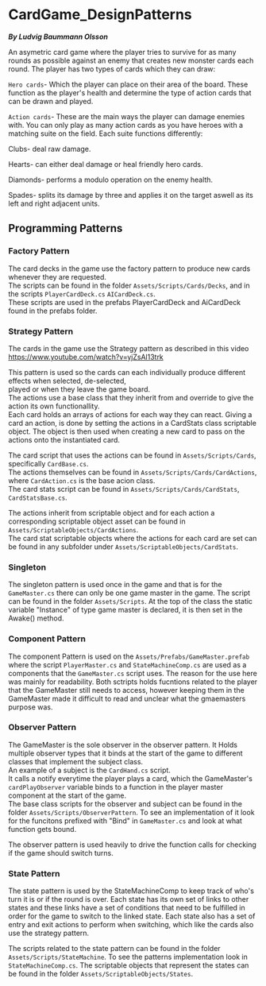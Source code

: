 # CardGame_DesignPatterns
***By Ludvig Baummann Olsson***

An asymetric card game where the player tries to survive for as many rounds as possible against an enemy that creates new monster cards each round.
The player has two types of cards which they can draw:

`Hero cards`- Which the player can place on their area of the board. These function as the player's health and determine the type of action cards that can be drawn and played.

`Action cards`- These are the main ways the player can damage enemies with. You can only play as many action cards as you have heroes with a matching suite on the field. Each suite functions differently:

Clubs- deal raw damage.

Hearts- can either deal damage or heal friendly hero cards.

Diamonds- performs a modulo operation on the enemy health.

Spades- splits its damage by three and applies it on the target aswell as its left and right adjacent units.

## Programming Patterns

### Factory Pattern
The card decks in the game use the factory pattern to produce new cards whenever they are requested.\
The scripts can be found in the folder `Assets/Scripts/Cards/Decks`,
and in the scripts `PlayerCardDeck.cs` `AICardDeck.cs`.\
These scripts are used in the prefabs PlayerCardDeck and AiCardDeck found in the prefabs folder. 

### Strategy Pattern
The cards in the game use the Strategy pattern as described in this video\
https://www.youtube.com/watch?v=yjZsAl13trk

This pattern is used so the cards can each individually produce different effects when selected, de-selected,\
played or when they leave the game board.\
The actions use a base class that they inherit from and override to give the action its own functionallity.\
Each card holds an arrays of actions for each way they can react.
Giving a card an action, is done by setting the actions in a CardStats class scriptable object.
The object is then used when creating a new card to pass on the actions onto the instantiated card.

The card script that uses the actions can be found in `Assets/Scripts/Cards`, specifically `CardBase.cs`.\
The actions themselves can be found in `Assets/Scripts/Cards/CardActions`, where `CardAction.cs` is the base acion class.\
The card stats script can be found in `Assets/Scripts/Cards/CardStats`, `CardStatsBase.cs`.

The actions inherit from scriptable object and for each action a corresponding scriptable object asset can be found in `Assets/ScriptableObjects/CardActions`.\
The card stat scriptable objects where the actions for each card are set can be found in any subfolder under `Assets/ScriptableObjects/CardStats`.

### Singleton
The singleton pattern is used once in the game and that is for the `GameMaster.cs` there can only be one game master in the game.
The script can be found in the folder `Assets/Scripts`. At the top of the class the static variable "Instance" of type game master is declared, it is then set in the Awake() method.

### Component Pattern
The component Pattern is used on the `Assets/Prefabs/GameMaster.prefab` where the script `PlayerMaster.cs` and `StateMachineComp.cs` are used as a components that the `GameMaster.cs` script uses.
The reason for the use here was mainly for readability. Both sctripts holds fucntions related to the player that the GameMaster still needs to access, however keeping them in the GameMaster made it difficult to read and unclear what the gmaemasters purpose was.

### Observer Pattern
The GameMaster is the sole observer in the observer pattern. It Holds multiple observer types that it binds at the start of the game to different classes that implement the subject class.\
An example of a subject is the `CardHand.cs` script.\
It calls a notify everytime the player plays a card, which the GameMaster's `cardPlayObserver` variable binds to a function in the player master component at the start of the game.\
The base class scripts for the observer and subject can be found in the folder `Assets/Scripts/ObserverPattern`.
To see an implementation of it look for the funcitons prefixed with "Bind" in `GameMaster.cs` and look at what function gets bound.

The observer pattern is used heavily to drive the function calls for checking if the game should switch turns.

### State Pattern
The state pattern is used by the StateMachineComp to keep track of who's turn it is or if the round is over.
Each state has its own set of links to other states and these links have a set of conditions that need to be fulfilled in order for the game to switch to the linked state.
Each state also has a set of entry and exit actions to perform when switching, which like the cards also use the strategy pattern.

The scripts related to the state pattern can be found in the folder `Assets/Scripts/StateMachine`.
To see the patterns implementation look in `StateMachineComp.cs`.
The scriptable objects that represent the states can be found in the folder `Assets/ScriptableObjects/States`.

